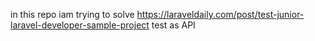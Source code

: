 in this repo iam trying to solve https://laraveldaily.com/post/test-junior-laravel-developer-sample-project test as API 
